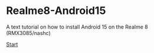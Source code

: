 # Realme8-Android15
A text tutorial on how to install Android 15 on the Realme 8 (RMX3085/nashc)

[Start](https://github.com/prodbyeternal/Realme8-Android15/wiki)
